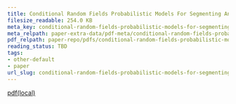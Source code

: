 ```yaml
---
title: Conditional Random Fields Probabilistic Models For Segmenting And Labeling Sequence Data
filesize_readable: 254.0 KB
meta_key: conditional-random-fields-probabilistic-models-for-segmenting-and-labeling-sequence-data
meta_relpath: paper-extra-data/pdf-meta/conditional-random-fields-probabilistic-models-for-segmenting-and-labeling-sequence-data.yaml
pdf_relpath: paper-repo/pdfs/conditional-random-fields-probabilistic-models-for-segmenting-and-labeling-sequence-data.pdf
reading_status: TBD
tags:
- other-default
- paper
url_slug: conditional-random-fields-probabilistic-models-for-segmenting-and-labeling-sequence-data
---
```


[pdf(local)](../../paper-repo/pdfs/conditional-random-fields-probabilistic-models-for-segmenting-and-labeling-sequence-data.pdf)
